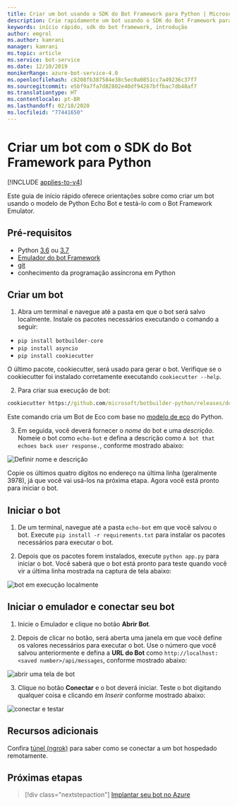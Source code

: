 ```yaml
---
title: Criar um bot usando o SDK do Bot Framework para Python | Microsoft Docs
description: Crie rapidamente um bot usando o SDK do Bot Framework para Python.
keywords: início rápido, sdk do bot framework, introdução
author: emgrol
ms.author: kamrani
manager: kamrani
ms.topic: article
ms.service: bot-service
ms.date: 12/10/2019
monikerRange: azure-bot-service-4.0
ms.openlocfilehash: c8208fb387584e38c5ec0a0851cc7a49236c37f7
ms.sourcegitcommit: e5bf9a7fa7d82802e40df94267bffbac7db48af7
ms.translationtype: HT
ms.contentlocale: pt-BR
ms.lasthandoff: 02/18/2020
ms.locfileid: "77441650"
---
```

# <a name="create-a-bot-with-the-bot-framework-sdk-for-python"></a>Criar um bot com o SDK do Bot Framework para Python

[!INCLUDE [applies-to-v4](../includes/applies-to.md)]

Este guia de início rápido oferece orientações sobre como criar um bot usando o modelo de Python Echo Bot e testá-lo com o Bot Framework Emulator.

## <a name="prerequisites"></a>Pré-requisitos
- Python [3.6](https://www.python.org/downloads/release/python-369/) ou [3.7](https://www.python.org/downloads/release/python-375/)
- [Emulador do bot Framework](https://aka.ms/bot-framework-emulator-readme)
- [git](https://git-scm.com/)
- conhecimento da programação assíncrona em Python

## <a name="create-a-bot"></a>Criar um bot
1. Abra um terminal e navegue até a pasta em que o bot será salvo localmente. Instale os pacotes necessários executando o comando a seguir:
- `pip install botbuilder-core`
- `pip install asyncio`
- `pip install cookiecutter`

O último pacote, cookiecutter, será usado para gerar o bot. Verifique se o cookiecutter foi instalado corretamente executando `cookiecutter --help`.

2. Para criar sua execução de bot:

```cmd
cookiecutter https://github.com/microsoft/botbuilder-python/releases/download/Templates/echo.zip
```

Este comando cria um Bot de Eco com base no [modelo de eco](https://github.com/microsoft/botbuilder-python/tree/master/generators/app/templates/echo) do Python.

3. Em seguida, você deverá fornecer o *nome* do bot e uma *descrição*. Nomeie o bot como `echo-bot` e defina a descrição como `A bot that echoes back user response.`, conforme mostrado abaixo:

![Definir nome e descrição](../media/python/quickstart/set-name-description.png)

Copie os últimos quatro dígitos no endereço na última linha (geralmente 3978), já que você vai usá-los na próxima etapa. Agora você está pronto para iniciar o bot.

## <a name="start-you-bot"></a>Iniciar o bot
1. De um terminal, navegue até a pasta `echo-bot` em que você salvou o bot. Execute `pip install -r requirements.txt` para instalar os pacotes necessários para executar o bot.

2. Depois que os pacotes forem instalados, execute `python app.py` para iniciar o bot. Você saberá que o bot está pronto para teste quando você vir a última linha mostrada na captura de tela abaixo:

![bot em execução localmente](../media/python/quickstart/bot-running-locally.png)

## <a name="start-the-emulator-and-connect-your-bot"></a>Iniciar o emulador e conectar seu bot
1. Inicie o Emulador e clique no botão **Abrir Bot**.

2. Depois de clicar no botão, será aberta uma janela em que você define os valores necessários para executar o bot. Use o número que você salvou anteriormente e defina a **URL do Bot** como `http://localhost:<saved number>/api/messages`, conforme mostrado abaixo:

![abrir uma tela de bot](../media/python/quickstart/open-bot.png)

3. Clique no botão **Conectar** e o bot deverá iniciar. Teste o bot digitando qualquer coisa e clicando em *Inserir* conforme mostrado abaixo:

![conectar e testar](../media/python/quickstart/connect-and-start.png)

## <a name="additional-resources"></a>Recursos adicionais
Confira [túnel (ngrok)](https://github.com/Microsoft/BotFramework-Emulator/wiki/Tunneling-(ngrok)) para saber como se conectar a um bot hospedado remotamente.

## <a name="next-steps"></a>Próximas etapas

> [!div class="nextstepaction"]
> [Implantar seu bot no Azure](../bot-builder-deploy-az-cli.md)

